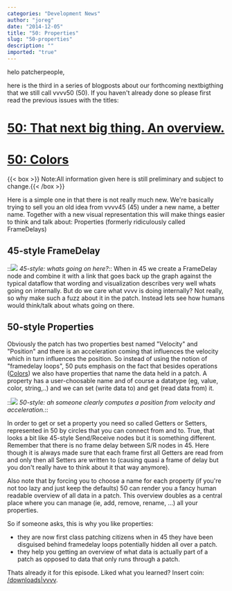 ```yaml
---
categories: "Development News"
author: "joreg"
date: "2014-12-05"
title: "50: Properties"
slug: "50-properties"
description: ""
imported: "true"
---
```



helo patcherpeople,

here is the third in a series of blogposts about our forthcoming nextbigthing that we still call vvvv50 (50). If you haven't already done so please first read the previous issues with the titles:

# [50: That next big thing. An overview.](/blog/2014/50-that-next-big-thing.-an-overview.)
# [50: Colors](/blog/2014/50-colors)

{{< box >}}
Note:All information given here is still preliminary and subject to change.{{< /box >}}

Here is a simple one in that there is not really much new. We're basically trying to sell you an old idea from vvvv45 (45) under a new name, a better name. Together with a new visual representation this will make things easier to think and talk about: Properties (formerly ridiculously called FrameDelays)

## 45-style FrameDelay
::![](framedelay.png) 
*45-style: whats going on here?*::
When in 45 we create a FrameDelay node and combine it with a link that goes back up the graph against the typical dataflow that wording and visualization describes very well whats going on internally. But do we care what vvvv is doing internally? Not really, so why make such a fuzz about it in the patch. Instead lets see how humans would think/talk about whats going on there. 

## 50-style Properties
Obviously the patch has two properties best named "Velocity" and "Position" and there is an acceleration coming that influences the velocity which in turn influences the position. So instead of using the notion of "framedelay loops", 50 puts emphasis on the fact that besides operations ([Colors](/blog/2014/50-colors)) we also have properties that name the data held in a patch. A property has a user-choosable name and of course a datatype (eg, value, color, string,..) and we can set (write data to) and get (read data from) it.

::![](50properties.png) 
*50-style: ah someone clearly computes a position from velocity and acceleration.*::

In order to get or set a property you need so called Getters or Setters, represented in 50 by circles that you can connect from and to. True, that looks a bit like 45-style Send/Receive nodes but it is something different. Remember that there is no frame delay between S/R nodes in 45. Here though it is always made sure that each frame first all Getters are read from and only then all Setters are written to (causing quasi a frame of delay but you don't really have to think about it that way anymore). 

Also note that by forcing you to choose a name for each property (if you're not too lazy and just keep the defaults) 50 can render you a fancy human readable overview of all data in a patch. This overview doubles as a central place where you can manage (ie, add, remove, rename, ...) all your properties.

So if someone asks, this is why you like properties:
* they are now first class patching citizens when in 45 they have been disguised behind framedelay loops potentially hidden all over a patch. 
* they help you getting an overview of what data is actually part of a patch as opposed to data that only runs through a patch. 

Thats already it for this episode. Liked what you learned? Insert coin: [/downloads|vvvv](flattr).